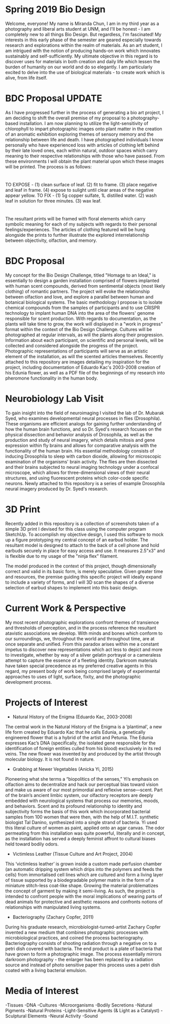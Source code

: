 # Spring 2019 Bio Design

Welcome, everyone! My name is Miranda Chun, I am in my third year as a photography and liberal arts student at UNM, and I'll be honest - I am completely new to all things Bio Design. But regardless, I'm fascinated! My interests in this early phase of the semester are geared  especially towards research and explorations within the realm of materials. As an art student, I am intrigued with the notion of producing hands-on work which innovates sustainably and self-sufficiently. My ultimate objective in this regard is to discover uses for materials in both creation and daily life which lessen the burden of humanity on our world and do so elegantly. I am particularly excited to delve into the use of biological materials - to create work which is alive, from life itself.

# BDC Proposal UPDATE

As I have progressed further in the process of generating a bio art project, I am deciding to shift the overall premise of my proposal to a photography-based installation. I am now planning to utilize the light-sensitivity of chlorophyll to impart photographic images onto plant matter in the creation of an aromatic exhibition exploring themes of sensory memory and the relationship between life and death. I have photographed individuals I know personally who have experienced loss with articles of clothing left behind by their late loved ones, each within natural, outdoor spaces which carry meaning to their respective relationships with those who have passed. From these environments I will obtain the plant material upon which these images will be printed. 
The process is as follows:
#
TO EXPOSE - (1) clean surface of leaf. (2) fit to frame. (3) place negative and leaf in frame. (4) expose to sulight until clear areas of the negative appear yellow. 
TO FIX - (1) 5g copper sulfate, 1L distilled water. (2) wash leaf in solution for three minutes. (3) wax leaf.
#
The resultant prints will be framed with floral elements which carry symbolic meaning for each of my subjects with regards to their personal feelings/experiences. The articles of clothing featured will be hung alongside the prints to further illustrate the explored interrelationship between objectivity, olfaction, and memory.

# BDC Proposal

My concept for the Bio Design Challenge, titled "Homage to an Ideal," is essentially to design a garden installation comprised of flowers implanted with human scent compounds, derived from sentimental objects (most likely clothing) of romantic partners. The project will evoke the relationship between olfaction and love, and explore a parallel between human and botanical biological systems. 
The basic methodology I propose is to isolate chemical compounds from the samples of participants and to use CRISPR technology to implant human DNA into the area of the flowers' genome responsible for scent production. With regards to documentation, as the plants will take time to grow, the work will displayed in a "work in progress" format within the context of the Bio Design Challenge. Cultures will be photographed at regular intervals, as will the plants along their progression. Information about each participant, on scientific and personal levels, will be collected and considered alongside the progress of the project. Photographic representations of participants will serve as an artistic element of the installation, as will the scented articles themselves.
Recently attached to this repository are images detailing my inspiration for the project, including documentation of Eduardo Kac's 2003-2008 creation of his Edunia flower, as well as a PDF file of the beginnings of my research into pheromone functionality in the human body.


# Neurobiology Lab Visit

To gain insight into the field of neuroimaging I visited the lab of Dr. Mubarak Syed, who examines developmental neural processes in flies (Drosophila). These organisms are efficient analogs for gaining further understanding of how the human brain functions, and so Dr. Syed's research focuses on the physical dissection and behavior analysis of Drosophila, as well as the production and study of neural imagery, which details mitosis and gene expression within fly brains and allows for comparative analysis with the functionality of the human brain. His essential methodology consists of inducing Drosophila to sleep with carbon dioxide, allowing for microscopic examination of the organisms' brain activity. The flies are then dissected and their brains subjected to neural imaging technology under a confocal microscope, which allows for three-dimensional views of their neural structures, and using fluorescent proteins which color-code specific neurons. Newly attached to this repository is a series of example Drosophila neural imagery produced by Dr. Syed's research.


# 3D Print

Recently added in this repository is a collection of screenshots taken of a simple 3D print I devised for this class using the computer program SketchUp. To accomplish my objective design, I used this software to mock up a figure prototyping my central concept of an earbud holder. The resultant model is designed to attach to the back of a cell phone and hold earbuds securely in place for easy access and use. It measures 2.5"x3" and is flexible due to my usage of the "ninja flex" filament.

The model produced in the context of this project, though dimensionally correct and valid in its basic form, is merely speculative. Given greater time and resources, the premise guiding this specific project will ideally expand to include a variety of forms, and I will 3D scan the shapes of a diverse selection of earbud shapes to implement into this basic design.


# Current Work & Perspective

My most recent photographic explorations confront themes of transience and thresholds of perception, and in the process reference the resultant atavistic associations we develop. With minds and bones which conform to our surroundings, we, throughout the world and throughout time, are at once separate and unified. From this paradox arises within me a constant impetus to discover new representations which act less to depict and more to investigate, whether by way of a silver gelatin portrayal or a cameraless attempt to capture the essence of a fleeting identity. 
Darkroom materials have taken special precedence as my preferred creative agents in this regard, my present body of work being comprised largely of experimental approaches to uses of light, surface, fixity, and the photographic development process.


# Projects of Interest

- Natural History of the Enigma (Eduardo Kac, 2003-2008)

The central work in the Natural History of the Enigma is a ‘plantimal’, a new life form created by Eduardo Kac that he calls Edunia, a    genetically engineered flower that is a hybrid of the artist and Petunia. The Edunia expresses Kac’s DNA (specifically, the isolated gene responsible for the identification of foreign entities culled from his blood) exclusively in its red veins. The new flower was invented by and produced by the artist through molecular biology. It is not found in nature.



- Grabbing at Newer Vegetables (Anicka Yi, 2015)

Pioneering what she terms a “biopolitics of the senses,” Yi’s emphasis on olfaction aims to decentralize and hack our perceptual bias toward vision and make us aware of our most primordial and reflexive sense—scent. Part of the brain’s ancient limbic system, our olfactory receptors are deeply embedded with neurological systems that process our memories, moods, and behaviors. Scent and its profound relationship to identity and subjectivity forms the basis of this work which incorporated bacterial samples from 100 women that were then, with the help of M.I.T. synthetic biologist Tal Danino, synthesized into a single strand of bacteria. Yi used this literal culture of women as paint, applied onto an agar canvas. The odor permeating from this installation was quite powerful, literally and in concept, as the installation has served a deeply feminist affront to cultural biases held toward bodily odors.



- Victimless Leather (Tissue Culture and Art Project, 2004)

This ‘victimless leather’ is grown inside a custom made perfusion chamber (an automatic dripping system which drips into the polymers and feeds the cells) from immortalised cell lines which are cultured and form a living layer of tissue supported by a biodegradable polymer matrix in the form of a miniature stitch-less coat-like shape. Growing the material problematizes the concept of garment by making it semi-living. As such, the project is intended to confront people with the moral implications of wearing parts of dead animals for protective and aesthetic reasons and confronts notions of relationships with manipulated living systems. 



- Bacteriography (Zachary Copfer, 2011)

During his graduate research, microbiologist-turned-artist Zachary Copfer invented a new medium that combines photographic processes with microbiological practices, and coined the process bacteriography. Bacteriography consists of shooting radiation through a negative on to a petri dish covered with bacteria. The end product is a plate of bacteria that have grown to form a photographic image. The process essentially mirrors darkroom photography - the enlarger has been replaced by a radiation source and instead of photo sensitive paper this process uses a petri dish coated with a living bacterial emulsion.




# Media of Interest

-Tissues
-DNA
-Cultures
-Microorganisms
-Bodily Secretions
-Natural Pigments
-Natural Proteins
-Light-Sensitive Agents (& Light as a Catalyst)
-Sculptural Elements
-Neural Activity
-Sound
